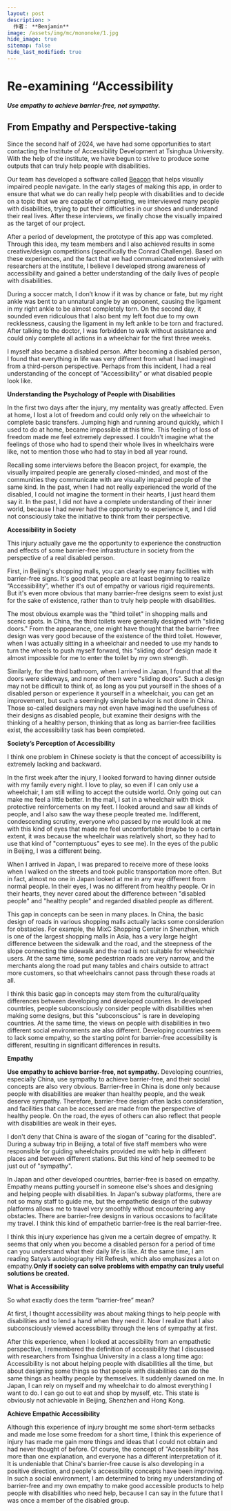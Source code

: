```yaml
---
layout: post
description: >
  作者： **Benjamin**
image: /assets/img/mc/mononoke/1.jpg
hide_image: true
sitemap: false
hide_last_modified: true
---
```


# Re-examining “Accessibility

***Use empathy to achieve barrier-free, not sympathy.***

## From Empathy and Perspective-taking

Since the second half of 2024, we have had some opportunities to start contacting the Institute of Accessibility Development at Tsinghua University. With the help of the institute, we have begun to strive to produce some outputs that can truly help people with disabilities.

Our team has developed a software called [Beacon](https://www.benjaminjiang.com/blog/a-journey-full-of-joy-and-a-little-regret) that helps visually impaired people navigate. In the early stages of making this app, in order to ensure that what we do can really help people with disabilities and to decide on a topic that we are capable of completing, we interviewed many people with disabilities, trying to put their difficulties in our shoes and understand their real lives. After these interviews, we finally chose the visually impaired as the target of our project.

After a period of development, the prototype of this app was completed. Through this idea, my team members and I also achieved results in some creative/design competitions (specifically the Conrad Challenge). Based on these experiences, and the fact that we had communicated extensively with researchers at the institute, I believe I developed strong awareness of accessibility and gained a better understanding of the daily lives of people with disabilities.

During a soccer match, I don’t know if it was by chance or fate, but my right ankle was bent to an unnatural angle by an opponent, causing the ligament in my right ankle to be almost completely torn. On the second day, it sounded even ridiculous that I also bent my left foot due to my own recklessness, causing the ligament in my left ankle to be torn and fractured. After talking to the doctor, I was forbidden to walk without assistance and could only complete all actions in a wheelchair for the first three weeks.

I myself also became a disabled person. After becoming a disabled person, I found that everything in life was very different from what I had imagined from a third-person perspective. Perhaps from this incident, I had a real understanding of the concept of "Accessibility" or what disabled people look like.

**Understanding the Psychology of People with Disabilities**

In the first two days after the injury, my mentality was greatly affected. Even at home, I lost a lot of freedom and could only rely on the wheelchair to complete basic transfers. Jumping high and running around quickly, which I used to do at home, became impossible at this time. This feeling of loss of freedom made me feel extremely depressed. I couldn't imagine what the feelings of those who had to spend their whole lives in wheelchairs were like, not to mention those who had to stay in bed all year round.

Recalling some interviews before the Beacon project, for example, the visually impaired people are generally closed-minded, and most of the communities they communicate with are visually impaired people of the same kind. In the past, when I had not really experienced the world of the disabled, I could not imagine the torment in their hearts, I just heard them say it. In the past, I did not have a complete understanding of their inner world, because I had never had the opportunity to experience it, and I did not consciously take the initiative to think from their perspective.

**Accessibility in Society**

This injury actually gave me the opportunity to experience the construction and effects of some barrier-free infrastructure in society from the perspective of a real disabled person.

First, in Beijing's shopping malls, you can clearly see many facilities with barrier-free signs. It's good that people are at least beginning to realize “Accessibility”, whether it's out of empathy or various rigid requirements. But it's even more obvious that many barrier-free designs seem to exist just for the sake of existence, rather than to truly help people with disabilities.

The most obvious example was the "third toilet" in shopping malls and scenic spots. In China, the third toilets were generally designed with "sliding doors." From the appearance, one might have thought that the barrier-free design was very good because of the existence of the third toilet. However, when I was actually sitting in a wheelchair and needed to use my hands to turn the wheels to push myself forward, this "sliding door" design made it almost impossible for me to enter the toilet by my own strength.

Similarly, for the third bathroom, when I arrived in Japan, I found that all the doors were sideways, and none of them were "sliding doors". Such a design may not be difficult to think of, as long as you put yourself in the shoes of a disabled person or experience it yourself in a wheelchair, you can get an improvement, but such a seemingly simple behavior is not done in China. Those so-called designers may not even have imagined the usefulness of their designs as disabled people, but examine their designs with the thinking of a healthy person, thinking that as long as barrier-free facilities exist, the accessibility task has been completed.

**Society’s Perception of Accessibility**

I think one problem in Chinese society is that the concept of accessibility is extremely lacking and backward.

In the first week after the injury, I looked forward to having dinner outside with my family every night. I love to play, so even if I can only use a wheelchair, I am still willing to accept the outside world. Only going out can make me feel a little better. In the mall, I sat in a wheelchair with thick protective reinforcements on my feet. I looked around and saw all kinds of people, and I also saw the way these people treated me. Indifferent, condescending scrutiny, everyone who passed by me would look at me with this kind of eyes that made me feel uncomfortable (maybe to a certain extent, it was because the wheelchair was relatively short, so they had to use that kind of "contemptuous" eyes to see me). In the eyes of the public in Beijing, I was a different being.

When I arrived in Japan, I was prepared to receive more of these looks when I walked on the streets and took public transportation more often. But in fact, almost no one in Japan looked at me in any way different from normal people. In their eyes, I was no different from healthy people. Or in their hearts, they never cared about the difference between "disabled people" and "healthy people" and regarded disabled people as different.

This gap in concepts can be seen in many places. In China, the basic design of roads in various shopping malls actually lacks some consideration for obstacles. For example, the MixC Shopping Center in Shenzhen, which is one of the largest shopping malls in Asia, has a very large height difference between the sidewalk and the road, and the steepness of the slope connecting the sidewalk and the road is not suitable for wheelchair users. At the same time, some pedestrian roads are very narrow, and the merchants along the road put many tables and chairs outside to attract more customers, so that wheelchairs cannot pass through these roads at all.

I think this basic gap in concepts may stem from the cultural/quality differences between developing and developed countries. In developed countries, people subconsciously consider people with disabilities when making some designs, but this "subconscious" is rare in developing countries. At the same time, the views on people with disabilities in two different social environments are also different. Developing countries seem to lack some empathy, so the starting point for barrier-free accessibility is different, resulting in significant differences in results.

**Empathy**

**Use empathy to achieve barrier-free, not sympathy.** Developing countries, especially China, use sympathy to achieve barrier-free, and their social concepts are also very obvious. Barrier-free in China is done only because people with disabilities are weaker than healthy people, and the weak deserve sympathy. Therefore, barrier-free design often lacks consideration, and facilities that can be accessed are made from the perspective of healthy people. On the road, the eyes of others can also reflect that people with disabilities are weak in their eyes.

I don't deny that China is aware of the slogan of "caring for the disabled". During a subway trip in Beijing, a total of five staff members who were responsible for guiding wheelchairs provided me with help in different places and between different stations. But this kind of help seemed to be just out of "sympathy".

In Japan and other developed countries, barrier-free is based on empathy. Empathy means putting yourself in someone else's shoes and designing and helping people with disabilities. In Japan's subway platforms, there are not so many staff to guide me, but the empathetic design of the subway platforms allows me to travel very smoothly without encountering any obstacles. There are barrier-free designs in various occasions to facilitate my travel. I think this kind of empathetic barrier-free is the real barrier-free.

I think this injury experience has given me a certain degree of empathy. It seems that only when you become a disabled person for a period of time can you understand what their daily life is like. At the same time, I am reading Satya’s autobiography Hit Refresh, which also emphasizes a lot on empathy.**Only if society can solve problems with empathy can truly useful solutions be created.**

**What is Accessibility**

So what exactly does the term “barrier-free” mean?

At first, I thought accessibility was about making things to help people with disabilities and to lend a hand when they need it. Now I realize that I also subconsciously viewed accessibility through the lens of sympathy at first.

After this experience, when I looked at accessibility from an empathetic perspective, I remembered the definition of accessibility that I discussed with researchers from Tsinghua University in a class a long time ago: Accessibility is not about helping people with disabilities all the time, but about designing some things so that people with disabilities can do the same things as healthy people by themselves. It suddenly dawned on me. In Japan, I can rely on myself and my wheelchair to do almost everything I want to do. I can go out to eat and shop by myself, etc. This state is obviously not achievable in Beijing, Shenzhen and Hong Kong.

**Achieve Empathic Accessibility**

Although this experience of injury brought me some short-term setbacks and made me lose some freedom for a short time, I think this experience of injury has made me gain more things and ideas that I could not obtain and had never thought of before. Of course, the concept of "Accessibility" has more than one explanation, and everyone has a different interpretation of it. It is undeniable that China's barrier-free cause is also developing in a positive direction, and people's accessibility concepts have been improving. In such a social environment, I am determined to bring my understanding of barrier-free and my own empathy to make good accessible products to help people with disabilities who need help, because I can say in the future that I was once a member of the disabled group.